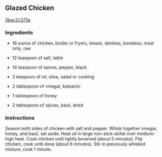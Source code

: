 ## Glazed Chicken

[3bac2c373a](http://www.food.com/recipe/glazed-chicken-175627)

### Ingredients

 - 16 ounce of chicken, broiler or fryers, breast, skinless, boneless, meat only, raw

 - 12 teaspoon of salt, table

 - 14 teaspoon of spices, pepper, black

 - 2 teaspoon of oil, olive, salad or cooking

 - 2 tablespoon of vinegar, balsamic

 - 1 tablespoon of honey

 - 2 tablespoon of spices, basil, dried

### Instructions

Season both sides of chicken with salt and pepper. Whisk together vinegar, honey, and basil, set aside. Heat oil in large non-stick skillet over medium-high heat. Cook chicken until lightly browned (about 5 minutes). Flip chicken, cook until done (about 6 minutes). Stir in previously whisked mixture, cook 1 minute.